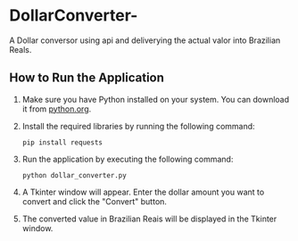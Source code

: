 # DollarConverter-
A Dollar conversor using api and deliverying the actual valor into Brazilian Reals.

## How to Run the Application

1. Make sure you have Python installed on your system. You can download it from [python.org](https://www.python.org/).

2. Install the required libraries by running the following command:
   ```
   pip install requests
   ```

3. Run the application by executing the following command:
   ```
   python dollar_converter.py
   ```

4. A Tkinter window will appear. Enter the dollar amount you want to convert and click the "Convert" button.

5. The converted value in Brazilian Reais will be displayed in the Tkinter window.
